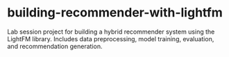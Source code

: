 # building-recommender-with-lightfm
Lab session project for building a hybrid recommender system using the LightFM library. Includes data preprocessing, model training, evaluation, and recommendation generation.
